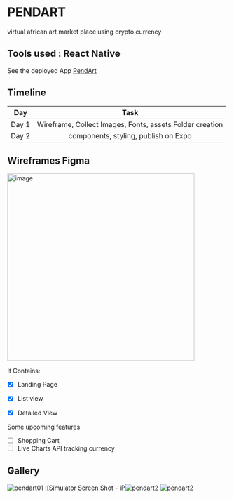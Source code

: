 # PENDART
virtual african art market place using crypto currency

## Tools used : React Native
See the deployed App [PendArt](https://dashnewsmads.herokuapp.com/) 

## Timeline

| Day	                  |                                 Task |
|:---------------------:|:------------------------------------:|
| Day 1 |	Wireframe, Collect Images, Fonts, assets Folder creation |
| Day 2 |	components, styling, publish on Expo |


## Wireframes Figma

<img width="427" alt="image" src="https://user-images.githubusercontent.com/66809588/174495630-981326cc-9362-403c-a50e-72985657b8c8.png">


It Contains:

- [x] Landing Page
- [x] List view
- [x] Detailed View 


Some upcoming features

- [ ] Shopping Cart
- [ ] Live Charts API tracking currency

## Gallery

![pendart01](https://user-images.githubusercontent.com/66809588/175615497-1ad877dc-be5d-4763-ad8c-394a2bd290f6.png)
![Simulator Screen Shot - iP![pendart2](https://user-images.githubusercontent.com/66809588/175615653-da8b8570-8138-45d8-ad9e-8954f5adff98.png)
![pendart2](https://user-images.githubusercontent.com/66809588/175615836-528aac7a-b1e7-4925-9ce6-ee0d56894355.png)








